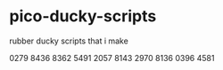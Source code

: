 # pico-ducky-scripts
rubber ducky scripts that i make 

0279 8436
8362 5491
2057 8143
2970 8136
0396 4581
